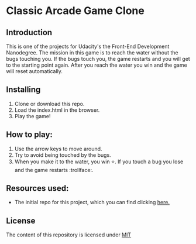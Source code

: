# Classic Arcade Game Clone

## Introduction
This is one of the projects for Udacity's the Front-End Development Nanodegree. The mission in this game is to reach the water without the bugs touching you. If the bugs touch you, the game restarts and you will get to the starting point again. After you reach the water you win and the game will reset automatically.

## Installing 
1. Clone or download this repo.
2. Load the index.html in the browser.
3. Play the game!  

## How to play:
1. Use the arrow keys to move around.
2. Try to avoid being touched by the bugs.
3. When you make it to the water, you win :star:. If you touch a bug you lose and the game restarts :trollface:.

## Resources used:
- The initial repo for this project, which you can find clicking [here.](https://github.com/udacity/frontend-nanodegree-arcade-game)

## License
The content of this repository is licensed under [MIT](https://choosealicense.com/licenses/mit/)
